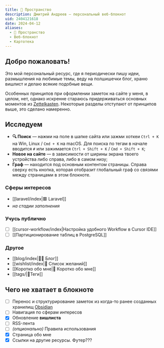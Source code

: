 ```yaml
---
title: 🌌 Пространство
description: Дмитрий Андреев — персональный веб-блокнот
uid: 2404121618
date: 2024-04-12
aliases:
  - 🌌 Пространство
  - Веб-блокнот
  - Картотека
---
```


## Добро пожаловать!

Это мой персональный ресурс, где я периодически пишу идеи, размышления на любимые темы, веду на полшишечки блог, храню вишлист и делаю всякие подобные вещи.

Особенных принципов при оформлении заметок на сайте у меня, в целом, нет, однако искренне стараюсь придерживаться основных моментов из [Zettelkasten](https://zettelkasten.de/). Некоторые разделы отступают от принципов выше, это сделано намеренно.

## Исследуем

- **🔍 Поиск** — нажми на поле в шапке сайта или зажми хоткеи <nobr>`Ctrl + K`</nobr> на Win, Linux / <nobr>`Cmd + K`</nobr> на macOS. Для поиска по тегам в начале вводится `#` или зажимается <nobr>`Ctrl + Shift + K`</nobr> / <nobr>`Cmd + Shift + K`</nobr>;
- **Новое на сайте** — в зависимости от ширины экрана твоего устройства либо справа, либо в самом низу;
- **Граф** — находится под основным контентом страницы. Справа сверху есть кнопка, которая отобразит глобальный граф со связями между страницами в этом блокноте.

### Сферы интересов

- [[laravel/index|🟥 Laravel]]
- *на стадии заполнения*

### Учусь публично

- [ ] [[cursor-workflow/index|Настройка удобного Workflow в Cursor IDE]]
- [ ] [[Партиционирование таблиц в PostgreSQL]]

### Другое

- [[blog/index|✍🏼 Блог]]
- [[wishlist/index|🎁 Список желаний]]
- [[Коротко обо мне|🧑 Коротко обо мне]]
- [[tags/|🔖Теги]]

## Чего не хватает в блокноте

- [ ] Перенос и структурирование заметок из когда-то ранее созданных хранилищ [Obsidian](https://obsidian.md)
- [ ] Навигация по сферам интересов
- [x] Обновление **вишлиста**
- [ ] RSS-лента
- [ ] *(опционально)* Правила использования
- [x] Страница обо мне
- [x] Ссылки на другие ресурсы. Футер???
